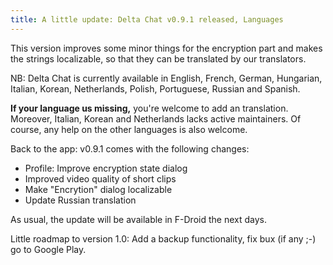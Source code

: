 ```yaml
---
title: A little update: Delta Chat v0.9.1 released, Languages
---
```


This version improves some minor things for the encryption part and makes the strings localizable, so that they can be translated
by our translators.

NB: Delta Chat is currently available in English, French, German, Hungarian, Italian, Korean, 
Netherlands, Polish, Portuguese, Russian and Spanish.

**If your language us missing,** you're welcome to add an translation. 
Moreover, Italian, Korean and Netherlands lacks active maintainers. Of course, any help on the other languages is also welcome.

Back to the app: v0.9.1 comes with the following changes:

* Profile: Improve encryption state dialog
* Improved video quality of short clips
* Make "Encrytion" dialog localizable
* Update Russian translation

As usual, the update will be available in F-Droid the next days.

Little roadmap to version 1.0: Add a backup functionality, fix bux (if any ;-) go to Google Play.
